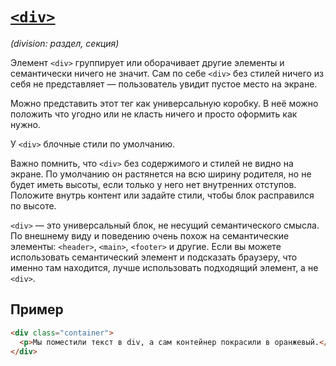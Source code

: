 # [`<div>`](../index.md)

_(division: раздел, секция)_

Элемент `<div>` группирует или оборачивает другие элементы и семантически ничего не значит. Сам по себе `<div>` без стилей ничего из себя не представляет — пользователь увидит пустое место на экране.

Можно представить этот тег как универсальную коробку. В неё можно положить что угодно или не класть ничего и просто оформить как нужно.

У `<div>` блочные стили по умолчанию.

Важно помнить, что `<div>` без содержимого и стилей не видно на экране. По умолчанию он растянется на всю ширину родителя, но не будет иметь высоты, если только у него нет внутренних отступов. Положите внутрь контент или задайте стили, чтобы блок расправился по высоте.

`<div>` — это универсальный блок, не несущий семантического смысла. По внешнему виду и поведению очень похож на семантические элементы: `<header>`, `<main>`, `<footer>` и другие. Если вы можете использовать семантический элемент и подсказать браузеру, что именно там находится, лучше использовать подходящий элемент, а не `<div>`.

## Пример

```html
<div class="container">
  <p>Мы поместили текст в div, а сам контейнер покрасили в оранжевый.</p>
</div>
```
